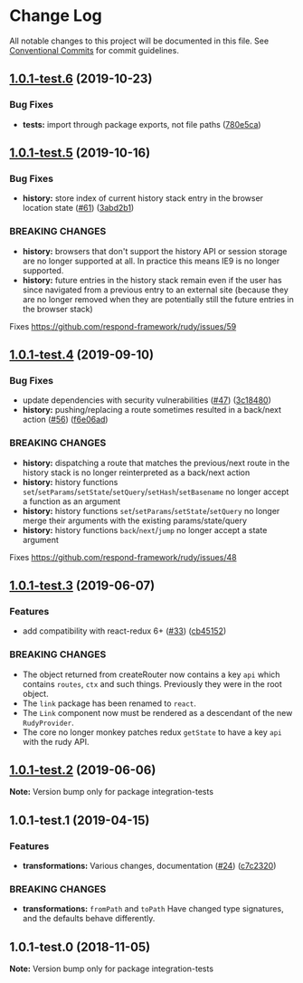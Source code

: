 # Change Log

All notable changes to this project will be documented in this file.
See [Conventional Commits](https://conventionalcommits.org) for commit guidelines.

## [1.0.1-test.6](https://github.com/respond-framework/rudy/tree/master/packages/integration-tests/compare/integration-tests@1.0.1-test.5...integration-tests@1.0.1-test.6) (2019-10-23)


### Bug Fixes

* **tests:** import through package exports, not file paths ([780e5ca](https://github.com/respond-framework/rudy/tree/master/packages/integration-tests/commit/780e5ca))





## [1.0.1-test.5](https://github.com/respond-framework/rudy/tree/master/packages/integration-tests/compare/integration-tests@1.0.1-test.4...integration-tests@1.0.1-test.5) (2019-10-16)


### Bug Fixes

* **history:** store index of current history stack entry in the browser location state ([#61](https://github.com/respond-framework/rudy/tree/master/packages/integration-tests/issues/61)) ([3abd2b1](https://github.com/respond-framework/rudy/tree/master/packages/integration-tests/commit/3abd2b1))


### BREAKING CHANGES

* **history:** browsers that don't support the history API or session storage are no longer supported at all. In practice this means IE9 is no longer supported.
* **history:** future entries in the history stack remain even if the user has since navigated from a previous entry to an external site (because they are no longer removed when they are potentially still the future entries in the browser stack)

Fixes https://github.com/respond-framework/rudy/issues/59





## [1.0.1-test.4](https://github.com/respond-framework/rudy/tree/master/packages/integration-tests/compare/integration-tests@1.0.1-test.3...integration-tests@1.0.1-test.4) (2019-09-10)


### Bug Fixes

* update dependencies with security vulnerabilities ([#47](https://github.com/respond-framework/rudy/tree/master/packages/integration-tests/issues/47)) ([3c18480](https://github.com/respond-framework/rudy/tree/master/packages/integration-tests/commit/3c18480))
* **history:** pushing/replacing a route sometimes resulted in a back/next action ([#56](https://github.com/respond-framework/rudy/tree/master/packages/integration-tests/issues/56)) ([f6e06ad](https://github.com/respond-framework/rudy/tree/master/packages/integration-tests/commit/f6e06ad))


### BREAKING CHANGES

* **history:** dispatching a route that matches the previous/next route in the history stack is no longer reinterpreted as a back/next action
* **history:** history functions `set`/`setParams`/`setState`/`setQuery`/`setHash`/`setBasename` no longer accept a function as an argument
* **history:** history functions `set`/`setParams`/`setState`/`setQuery` no longer merge their arguments with the existing params/state/query
* **history:** history functions `back`/`next`/`jump` no longer accept a state argument

Fixes https://github.com/respond-framework/rudy/issues/48





## [1.0.1-test.3](https://github.com/respond-framework/rudy/tree/master/packages/integration-tests/compare/integration-tests@1.0.1-test.2...integration-tests@1.0.1-test.3) (2019-06-07)


### Features

* add compatibility with react-redux 6+ ([#33](https://github.com/respond-framework/rudy/tree/master/packages/integration-tests/issues/33)) ([cb45152](https://github.com/respond-framework/rudy/tree/master/packages/integration-tests/commit/cb45152))


### BREAKING CHANGES

* The object returned from createRouter now contains a key `api` which contains `routes`, `ctx` and such things. Previously they were in the root object.
* The `link` package has been renamed to `react`.
* The `Link` component now must be rendered as a descendant of the new `RudyProvider`.
* The core no longer monkey patches redux `getState` to have a key `api` with the rudy API.





## [1.0.1-test.2](https://github.com/respond-framework/rudy/tree/master/packages/integration-tests/compare/integration-tests@1.0.1-test.1...integration-tests@1.0.1-test.2) (2019-06-06)

**Note:** Version bump only for package integration-tests





## 1.0.1-test.1 (2019-04-15)


### Features

* **transformations:** Various changes, documentation ([#24](https://github.com/respond-framework/rudy/tree/master/packages/integration-tests/issues/24)) ([c7c2320](https://github.com/respond-framework/rudy/tree/master/packages/integration-tests/commit/c7c2320))


### BREAKING CHANGES

* **transformations:** `fromPath` and `toPath` Have changed type signatures, and the defaults behave differently.





## 1.0.1-test.0 (2018-11-05)

**Note:** Version bump only for package integration-tests
